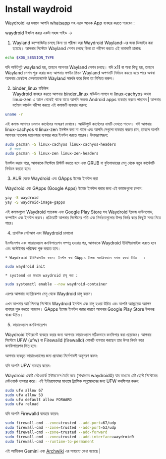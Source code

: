 # Install waydroid

Waydroid এর মধ্যমে আপনি whatsapp সহ এরও অনেক App ব্যবহার করতে পারবেন :

waydroid ইন্সটল করার একটা সহজ গাইড ->

1. Wayland কম্পোজিটর চলছে কিনা তা পরীক্ষা করা
Waydroid Wayland-এর জন্য ডিজাইন করা হয়েছে। আপনার সিস্টেমে Wayland সেশন চলছে কিনা তা পরীক্ষা করতে এই কমান্ডটি চালান:
```bash
echo $XDG_SESSION_TYPE
```

যদি আউটপুট wayland হয়, তাহলে আপনার Wayland সেশন চলছে। যদি x11 বা অন্য কিছু হয়, তাহলে Wayland সেশন শুরু করার জন্য আপনার লগইন স্ক্রিনে Wayland অপশনটি নির্বাচন করতে হতে পারে অথবা আপনার ডেস্কটপ এনভায়রনমেন্ট Wayland সমর্থন করে কিনা তা নিশ্চিত করুন।

2. binder_linux মডিউল </br>
Waydroid ব্যবহার করতে আপনার binder_linux মডিউল লাগবে যা linux-cachyos অথবা linux-zen এ আগে থেকেই থাকে যাতে আপনি সহজে Android apps ব্যবহার করতে পারবেন | আপনার বর্তমান কার্নেল পরীক্ষা করতে এই কমান্ডটি ব্যবহার করুন:
```bash
uname -r
```
এই কমান্ড আপনার চলমান কার্নেলের সংস্করণ দেখাবে। আউটপুটে কার্নেলের নামটি দেখতে পাবেন। যদি আপনার linux-cachyos বা linux-zen ইনস্টল করা না থাকে এবং আপনি সেগুলো ব্যবহার করতে চান, তাহলে আপনি আপনার প্যাকেজ ম্যানেজার ব্যবহার করে ইনস্টল করতে পারেন। উদাহরণস্বরূপ:
```bash
sudo pacman -S linux-cachyos linux-cachyos-headers
  # অথবা
sudo pacman -S linux-zen linux-zen-headers
```
ইনস্টল করার পরে, আপনাকে সিস্টেমে রিস্টার্ট করতে হবে এবং GRUB বা বুটলোডারের মেনু থেকে নতুন কার্নেলটি নির্বাচন করতে হবে।

3. AUR থেকে Waydroid এবং GApps ইমেজ ইনস্টল করা

Waydroid এবং GApps (Google Apps) ইমেজ ইনস্টল করার জন্য এই কমান্ডগুলো চালান:
```bash
yay -S waydroid
yay -S waydroid-image-gapps
```
এই কমান্ডগুলো Waydroid প্যাকেজ এবং Google Play Store সহ Waydroid ইমেজ ডাউনলোড, কম্পাইল এবং ইনস্টল করবে। প্রক্রিয়াটি আপনার সিস্টেমের গতি এবং নির্ভরতাগুলোর উপর নির্ভর করে কিছুটা সময় নিতে পারে।

4. প্রাথমিক সেটআপ এবং Waydroid চালানো

ইনস্টলেশন এবং ফায়ারওয়াল কনফিগারেশন সম্পন্ন হওয়ার পর, আপনাকে Waydroid ইনিশিয়ালাইজ করতে হবে এবং কন্টেইনার পরিষেবা শুরু করতে হবে।

	* Waydroid ইনিশিয়ালাইজ করুন। ইনস্টল করা GApps ইমেজ স্বয়ংক্রিয়ভাবে সনাক্ত হওয়া উচিত	:
```bash
sudo waydroid init
```
	* systemd এর মাধ্যমে waydroid চালু করা :
```bash
sudo systemctl enable --now waydroid-container
```
এরপর আপনার অ্যাপ্লিকেশন মেনু থেকে Waydroid চালু করুন।

এখন আপনার আর্চ লিনাক্স সিস্টেমে Waydroid ইনস্টল এবং চালু হওয়া উচিত এবং আপনি অ্যান্ড্রয়েড অ্যাপস ব্যবহার শুরু করতে পারবেন। GApps ইমেজ ইনস্টল করার কারণে আপনার Google Play Store উপলব্ধ থাকা উচিত।

5. ফায়ারওয়াল কনফিগারেশন

Waydroid ইন্টারনেট ব্যবহার করার জন্য আপনার ফায়ারওয়াল সঠিকভাবে কনফিগার করা প্রয়োজন। আপনার সিস্টেমে UFW (ufw) বা Firewalld (firewalld) কোনটি ব্যবহার করছেন তার উপর নির্ভর করে কনফিগারেশন ভিন্ন হবে।

আপনার ব্যবহৃত ফায়ারওয়ালের জন্য প্রযোজ্য নির্দেশাবলী অনুসরণ করুন:

যদি আপনি UFW ব্যবহার করেন:

Waydroid একটি নেটওয়ার্ক ইন্টারফেস তৈরি করে (সাধারণত waydroid0) যার মাধ্যমে এটি হোস্ট সিস্টেমের নেটওয়ার্ক ব্যবহার করে। এই ইন্টারফেসের মাধ্যমে ট্র্যাফিক অনুমোদনের জন্য UFW কনফিগার করুন:
```bash
sudo ufw allow 67
sudo ufw allow 53
sudo ufw default allow FORWARD
sudo ufw reload
```

যদি আপনি Firewalld ব্যবহার করেন:

```bash
sudo firewall-cmd --zone=trusted --add-port=67/udp
sudo firewall-cmd --zone=trusted --add-port=53/udp
sudo firewall-cmd --zone=trusted --add-forward
sudo firewall-cmd --zone=trusted --add-interface=waydroid0
sudo firewall-cmd --runtime-to-permanent
```
এই আর্টিকেল Gemini এবং [Archwiki](https://wiki.archlinux.org/title/Waydroid) এর সাহায্যে লেখা হয়েছে |
